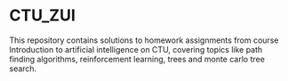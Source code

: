 # CTU_ZUI
This repository contains solutions to homework assignments from course Introduction to artificial intelligence on CTU, covering topics like path finding algorithms, reinforcement learning, trees and monte carlo tree search.
